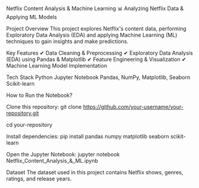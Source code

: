 Netflix Content Analysis & Machine Learning
📊 Analyzing Netflix Data & Applying ML Models

Project Overview
This project explores Netflix's content data, performing Exploratory Data Analysis (EDA) and applying Machine Learning (ML) techniques to gain insights and make predictions.

Key Features
✔ Data Cleaning & Preprocessing
✔ Exploratory Data Analysis (EDA) using Pandas & Matplotlib
✔ Feature Engineering & Visualization
✔ Machine Learning Model Implementation

Tech Stack
Python
Jupyter Notebook
Pandas, NumPy, Matplotlib, Seaborn
Scikit-learn

How to Run the Notebook?

Clone this repository:
git clone https://github.com/your-username/your-repository.git

cd your-repository

Install dependencies:
pip install pandas numpy matplotlib seaborn scikit-learn

Open the Jupyter Notebook:
jupyter notebook Netflix_Content_Analysis_&_ML.ipynb

Dataset
The dataset used in this project contains Netflix shows, genres, ratings, and release years.

